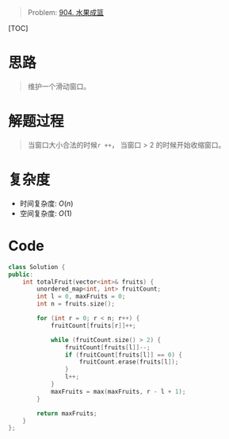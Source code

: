 
> Problem: [904. 水果成篮](https://leetcode.cn/problems/fruit-into-baskets/description/)

[TOC]

# 思路

> 维护一个滑动窗口。

# 解题过程

> 当窗口大小合法的时候`r ++`， 当窗口 > 2 的时候开始收缩窗口。

# 复杂度

- 时间复杂度: $O(n)$
- 空间复杂度: $O(1)$



# Code
```c++
class Solution {
public:
    int totalFruit(vector<int>& fruits) {
        unordered_map<int, int> fruitCount;
        int l = 0, maxFruits = 0;
        int n = fruits.size();

        for (int r = 0; r < n; r++) {
            fruitCount[fruits[r]]++;

            while (fruitCount.size() > 2) {
                fruitCount[fruits[l]]--;
                if (fruitCount[fruits[l]] == 0) {
                    fruitCount.erase(fruits[l]);
                }
                l++;
            }
            maxFruits = max(maxFruits, r - l + 1);
        }

        return maxFruits;
    }
};
```
